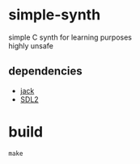 # simple-synth
simple C synth for learning purposes  
highly unsafe  

## dependencies
- [jack](https://jackaudio.org/api/)
- [SDL2](https://www.libsdl.org/)

# build
```
make
```
